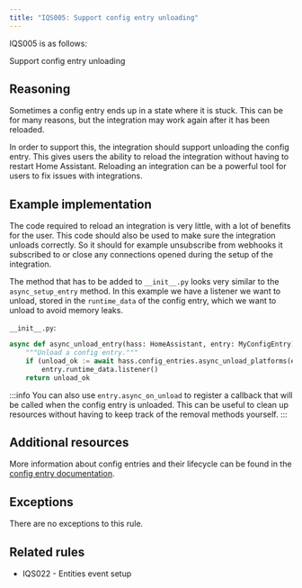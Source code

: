 ```yaml
---
title: "IQS005: Support config entry unloading"
---
```


IQS005 is as follows:

Support config entry unloading

## Reasoning

Sometimes a config entry ends up in a state where it is stuck.
This can be for many reasons, but the integration may work again after it has been reloaded.

In order to support this, the integration should support unloading the config entry.
This gives users the ability to reload the integration without having to restart Home Assistant.
Reloading an integration can be a powerful tool for users to fix issues with integrations.

## Example implementation

The code required to reload an integration is very little, with a lot of benefits for the user.
This code should also be used to make sure the integration unloads correctly.
So it should for example unsubscribe from webhooks it subscribed to or close any connections opened during the setup of the integration.

The method that has to be added to `__init__.py` looks very similar to the `async_setup_entry` method.
In this example we have a listener we want to unload, stored in the `runtime_data` of the config entry, which we want to unload to avoid memory leaks.

`__init__.py`:
```python
async def async_unload_entry(hass: HomeAssistant, entry: MyConfigEntry) -> bool:
    """Unload a config entry."""
    if (unload_ok := await hass.config_entries.async_unload_platforms(entry, PLATFORMS))
        entry.runtime_data.listener()
    return unload_ok
```

:::info
You can also use `entry.async_on_unload` to register a callback that will be called when the config entry is unloaded.
This can be useful to clean up resources without having to keep track of the removal methods yourself.
:::

## Additional resources

More information about config entries and their lifecycle can be found in the [config entry documentation](../../../config_entries_index).

## Exceptions

There are no exceptions to this rule.

## Related rules

- IQS022 - Entities event setup